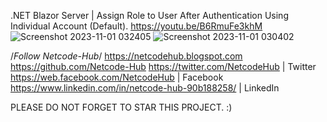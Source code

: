 .NET Blazor  Server | Assign Role to User After Authentication Using Individual Account (Default).
https://youtu.be/B6RmuFe3khM
![Screenshot 2023-11-01 032405](https://github.com/Netcode-Hub/DemoSimpleBlazorUserAndRoleManager/assets/110794348/363621e4-5e21-4f91-8a76-fde07a4e0542)
![Screenshot 2023-11-01 030402](https://github.com/Netcode-Hub/DemoSimpleBlazorUserAndRoleManager/assets/110794348/0e898456-fd71-42be-8027-4b62684f2922)

/*Follow Netcode-Hub*/
https://netcodehub.blogspot.com 
https://github.com/Netcode-Hub
https://twitter.com/NetcodeHub | Twitter
https://web.facebook.com/NetcodeHub | Facebook
https://www.linkedin.com/in/netcode-hub-90b188258/ | LinkedIn

PLEASE DO NOT FORGET TO STAR THIS PROJECT. :)
